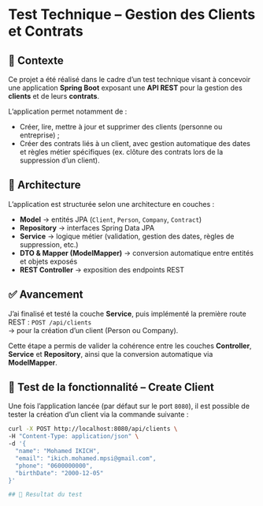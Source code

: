 # Test Technique – Gestion des Clients et Contrats

## 📘 Contexte
Ce projet a été réalisé dans le cadre d’un test technique visant à concevoir une application **Spring Boot** exposant une **API REST** pour la gestion des **clients** et de leurs **contrats**.

L’application permet notamment de :
- Créer, lire, mettre à jour et supprimer des clients (personne ou entreprise) ;
- Créer des contrats liés à un client, avec gestion automatique des dates et règles métier spécifiques (ex. clôture des contrats lors de la suppression d’un client).

## 🧩 Architecture
L’application est structurée selon une architecture en couches :
- **Model** → entités JPA (`Client`, `Person`, `Company`, `Contract`)  
- **Repository** → interfaces Spring Data JPA  
- **Service** → logique métier (validation, gestion des dates, règles de suppression, etc.)  
- **DTO & Mapper (ModelMapper)** → conversion automatique entre entités et objets exposés  
- **REST Controller** → exposition des endpoints REST

## ✅ Avancement
J’ai finalisé et testé la couche **Service**, puis implémenté la première route REST :
`POST /api/clients`  
→ pour la création d’un client (Person ou Company).

Cette étape a permis de valider la cohérence entre les couches **Controller**, **Service** et **Repository**, ainsi que la conversion automatique via **ModelMapper**.

## 🧪 Test de la fonctionnalité – Create Client

Une fois l’application lancée (par défaut sur le port `8080`), il est possible de tester la création d’un client via la commande suivante :

```bash
curl -X POST http://localhost:8080/api/clients \
-H "Content-Type: application/json" \
-d '{
  "name": "Mohamed IKICH",
  "email": "ikich.mohamed.mpsi@gmail.com",
  "phone": "0600000000",
  "birthDate": "2000-12-05"
}'

## 🧪 Resultat du test
